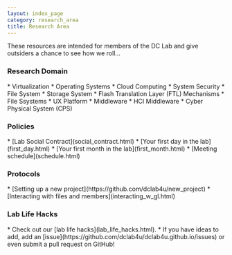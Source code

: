 ```yaml
---
layout: index_page
category: research_area
title: Research Area
---
```


These resources are intended for members of the DC Lab and give outsiders a chance to see how we roll...

<h3>Research Domain</h3>
* Virtualization
* Operating Systems
* Cloud Computing
* System Security
* File System
* Storage System
* Flash Translation Layer (FTL) Mechanisms
* File Ssystems
* UX Platform
* Middleware
* HCI Middleware
* Cyber Physical System (CPS)

<h3>Policies</h3>
* [Lab Social Contract](social_contract.html)
* [Your first day in the lab](first_day.html)
* [Your first month in the lab](first_month.html)
* [Meeting schedule](schedule.html)

<h3>Protocols</h3>
* [Setting up a new project](https://github.com/dclab4u/new_project)
* [Interacting with files and members](interacting_w_gl.html)

<h3>Lab Life Hacks</h3>
* Check out our [lab life hacks](lab_life_hacks.html).
* If you have ideas to add, add an [issue](https://github.com/dclab4u/dclab4u.github.io/issues) or even submit a pull request on GitHub!

